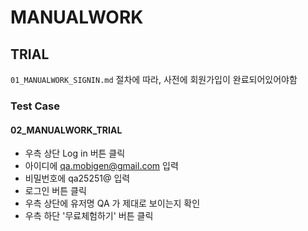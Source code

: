 # MANUALWORK

## TRIAL

`01_MANUALWORK_SIGNIN.md` 절차에 따라, 사전에 회원가입이 완료되어있어야함

### Test Case

#### 02_MANUALWORK_TRIAL

- 우측 상단 Log in 버튼 클릭
- 아이디에 qa.mobigen@gmail.com 입력
- 비밀번호에 qa25251@ 입력
- 로그인 버튼 클릭
- 우측 상단에 유저명 QA 가 제대로 보이는지 확인
- 우측 하단 '무료체험하기' 버튼 클릭
